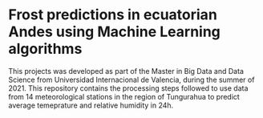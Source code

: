 # Frost predictions in ecuatorian Andes using Machine Learning algorithms
This projects was developed as part of the Master in Big Data and Data Science from Universidad Internacional de Valencia, during the summer of 2021.
This repository contains the processing steps followed to use data from 14 meteorological stations in the region of Tungurahua to predict average temeprature and relative humidity in 24h.
